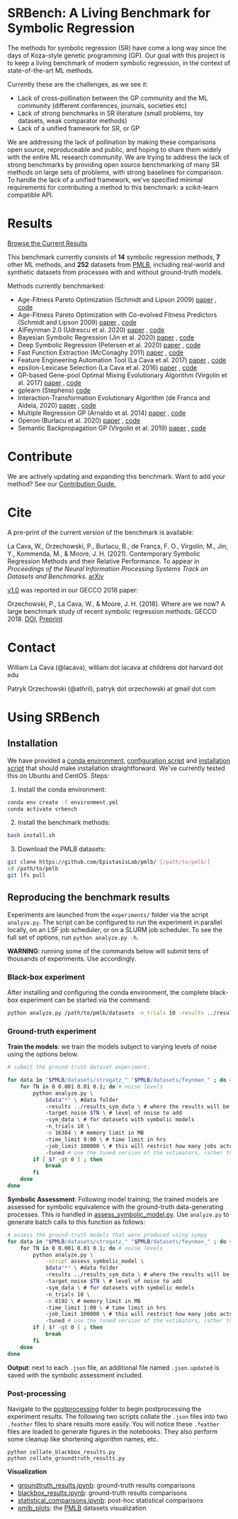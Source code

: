 # SRBench: A Living Benchmark for Symbolic Regression

The methods for symbolic regression (SR) have come a long way since the days of Koza-style genetic programming (GP).
Our goal with this project is to keep a living benchmark of modern symbolic regression, in the context of state-of-the-art ML methods.

Currently these are the challenges, as we see it:

- Lack of cross-pollination between the GP community and the ML community (different conferences, journals, societies etc)
- Lack of strong benchmarks in SR literature (small problems, toy datasets, weak comparator methods)
- Lack of a unified framework for SR, or GP

We are addressing the lack of pollination by making these comparisons open source, reproduceable and public, and hoping to share them widely with the entire ML research community.
We are trying to address the lack of strong benchmarks by providing open source benchmarking of many SR methods on large sets of problems, with strong baselines for comparison. 
To handle the lack of a unified framework, we've specified minimal requirements for contributing a method to this benchmark: a scikit-learn compatible API.

# Results

[Browse the Current Results](postprocessing/)

This benchmark currently consists of **14** symbolic regression methods, **7** other ML methods, and **252** datasets from [PMLB](https://github.com/EpistasisLab/penn-ml-benchmarks), including real-world and synthetic datasets from processes with and without ground-truth models.

Methods currently benchmarked:

- Age-Fitness Pareto Optimization (Schmidt and Lipson 2009) 
    [paper](https://dl.acm.org/doi/pdf/10.1145/1830483.1830584)
    , 
    [code](https://github.com/EpistasisLab/ellyn)
- Age-Fitness Pareto Optimization with Co-evolved Fitness Predictors (Schmidt and Lipson 2009) 
    [paper](https://dl.acm.org/doi/pdf/10.1145/1830483.1830584?casa_token=8fAFUrPlfuUAAAAA:u0QJvX-cC8rPtdZri-Jd4ZxcnRSIF_Fu2Vn5n-oXVNu_i71J6ZECx28ucLPOLQY628drsEbg4aFvTw)
    , 
    [code](https://github.com/EpistasisLab/ellyn)
- AIFeynman 2.0 (Udrescu et al. 2020)
    [paper](https://arxiv.org/abs/2006.10782)
    ,
    [code](https://github.com/SJ001/AI-Feynman)
- Bayesian Symbolic Regression (Jin et al. 2020)
    [paper](https://arxiv.org/abs/1910.08892)
    ,
    [code](https://github.com/EpistasisLab/ellyn)
- Deep Symbolic Regression (Petersen et al. 2020)
    [paper](https://arxiv.org/pdf/1912.04871)
    , 
    [code](https://github.com/EpistasisLab/ellyn)
- Fast Function Extraction (McConaghy 2011)
    [paper](http://trent.st/content/2011-GPTP-FFX-paper.pdf)
    ,
    [code](https://github.com/EpistasisLab/ellyn)
- Feature Engineering Automation Tool (La Cava et al. 2017)
    [paper](https://arxiv.org/abs/1807.00981)
    ,
    [code](https://github.com/EpistasisLab/ellyn)
- epsilon-Lexicase Selection (La Cava et al. 2016)
    [paper](https://arxiv.org/abs/1905.13266)
    ,
    [code](https://github.com/EpistasisLab/ellyn)
- GP-based Gene-pool Optimal Mixing Evolutionary Algorithm (Virgolin et al. 2017)
    [paper](https://dl.acm.org/doi/pdf/10.1145/3071178.3071287?casa_token=CHa8EK_ic5gAAAAA:mOAOCu6CL-jHobGWKD2wco4NbpCyS-XTY5thb1dPPsyUkTkLHzmLMF41MWMGWLyFv1G8n-VFaqmXSw)
    ,
    [code](https://github.com/marcovirgolin/GP-GOMEA/)
- gplearn (Stephens)
    [code](https://github.com/trevorstephens/gplearn)
- Interaction-Transformation Evolutionary Algorithm (de Franca and Aldeia, 2020)
    [paper](https://www.mitpressjournals.org/doi/abs/10.1162/evco_a_00285)
    ,
    [code](https://github.com/folivetti/ITEA/)
- Multiple Regression GP (Arnaldo et al. 2014)
    [paper](https://dl.acm.org/doi/pdf/10.1145/2576768.2598291?casa_token=Oh2e7jDBgl0AAAAA:YmYJhFniOrU0yIhsqrHGzUN_60veH56tfwizre94uImDpYyp9RcadUyv_VZf8gH7v3uo5SxjjIPPUA)
    ,
    [code](https://github.com/flexgp/gp-learners)
- Operon (Burlacu et al. 2020)
    [paper](https://dl.acm.org/doi/pdf/10.1145/3377929.3398099?casa_token=HJgFp342K0sAAAAA:3Xbelm-5YjcIgjMvqLcyoTYdB0wNR0S4bYcQBGUiwOuwqbFfV6YnE8YKGINija_V6wCi6dahvQ3Pxg)
    ,
    [code](https://github.com/heal-research/operon)
- Semantic Backpropagation GP (Virgolin et al. 2019)
    [paper](https://dl.acm.org/doi/pdf/10.1145/3321707.3321758?casa_token=v43VobsGalkAAAAA:Vj8S9mHAv-H4tLm_GCL4DJdfW3e5SVUtD6J3gIQh0vrNzM3s6psjl-bwO2NMnxLN0thRJ561OZ0sQA)
    ,
    [code](https://github.com/marcovirgolin/GP-GOMEA)

# Contribute

We are actively updating and expanding this benchmark. 
Want to add your method? 
See our [Contribution Guide.](CONTRIBUTING.md)

# Cite

A pre-print of the current version of the benchmark is available:

La Cava, W., Orzechowski, P., Burlacu, B., de França, F. O., Virgolin, M., Jin, Y., Kommenda, M., & Moore, J. H. (2021). 
Contemporary Symbolic Regression Methods and their Relative Performance. 
To appear in _Proceedings of the Neural Information Processing Systems Track on Datasets and Benchmarks._
[arXiv](https://arxiv.org/abs/2107.14351)

[v1.0](https://github.com/EpistasisLab/regression-benchmark/releases/tag/v1.0) was reported in our GECCO 2018 paper: 

Orzechowski, P., La Cava, W., & Moore, J. H. (2018). 
Where are we now? A large benchmark study of recent symbolic regression methods. 
GECCO 2018. [DOI](https://doi.org/10.1145/3205455.3205539), [Preprint](https://www.researchgate.net/profile/Patryk_Orzechowski/publication/324769381_Where_are_we_now_A_large_benchmark_study_of_recent_symbolic_regression_methods/links/5ae779b70f7e9b837d392dc9/Where-are-we-now-A-large-benchmark-study-of-recent-symbolic-regression-methods.pdf)


# Contact

William La Cava (@lacava), william dot lacava at childrens dot harvard dot edu

Patryk Orzechowski (@athril), patryk dot orzechowski at gmail dot com

# Using SRBench

## Installation

We have provided a [conda environment](environment.yml), [configuration script](configure.sh) and [installation script](install.sh) that should make installation straightforward.
We've currently tested this on Ubuntu and CentOS. 
Steps:

1. Install the conda environment:

```bash
conda env create -f environment.yml
conda activate srbench
```

2. Install the benchmark methods:

```bash
bash install.sh
```

3. Download the PMLB datasets:

```bash
git clone https://github.com/EpistasisLab/pmlb/ [/path/to/pmlb/]
cd /path/to/pmlb
git lfs pull
```

## Reproducing the benchmark results

Experiments are launched from the `experiments/` folder via the script `analyze.py`.
The script can be configured to run the experiment in parallel locally, on an LSF job scheduler, or on a SLURM job scheduler. 
To see the full set of options, run `python analyze.py -h`. 

**WARNING**: running some of the commands below will submit tens of thousands of experiments. 
Use accordingly. 

### Black-box experiment
After installing and configuring the conda environment, the complete black-box experiment can be started via the command:

```bash
python analyze.py /path/to/pmlb/datasets -n_trials 10 -results ../results_blackbox -time_limit 48:00
```

### Ground-truth experiment

**Train the models**: we train the models subject to varying levels of noise using the options below. 

```bash
# submit the ground-truth dataset experiment. 

for data in "$PMLB/datasets/strogatz_" "$PMLB/datasets/feynman_" ; do # feynman and strogatz datasets
    for TN in 0 0.001 0.01 0.1; do # noise levels
        python analyze.py \
            $data"*" \ #data folder
            -results ../results_sym_data \ # where the results will be saved
            -target_noise $TN \ # level of noise to add
            -sym_data \ # for datasets with symbolic models
            -n_trials 10 \
            -m 16384 \ # memory limit in MB
            -time_limit 9:00 \ # time limit in hrs
            -job_limit 100000 \ # this will restrict how many jobs actually get submitted.
            -tuned # use the tuned version of the estimators, rather than performing hyperparameter tuning.
        if [ $? -gt 0 ] ; then
            break
        fi
    done
done
```

**Symbolic Assessment**: Following model training, the trained models are assessed for symbolic equivalence with the ground-truth data-generating processes. 
This is handled in [assess_symbolic_model.py](experiment/assess_symbolic_model.py). 
Use `analyze.py` to generate batch calls to this function as follows:

```bash
# assess the ground-truth models that were produced using sympy
for data in "$PMLB/datasets/strogatz_" "$PMLB/datasets/feynman_" ; do # feynman and strogatz datasets
    for TN in 0 0.001 0.01 0.1; do # noise levels
        python analyze.py \
            -script assess_symbolic_model \
            $data"*" \ #data folder
            -results ../results_sym_data \ # where the results will be saved
            -target_noise $TN \ # level of noise to add
            -sym_data \ # for datasets with symbolic models
            -n_trials 10 \
            -m 8192 \ # memory limit in MB
            -time_limit 1:00 \ # time limit in hrs
            -job_limit 100000 \ # this will restrict how many jobs actually get submitted.
            -tuned # use the tuned version of the estimators, rather than performing hyperparameter tuning.
        if [ $? -gt 0 ] ; then
            break
        fi
    done
done
```

**Output**: next to each `.json` file, an additional file named `.json.updated` is saved with the symbolic assessment included. 

### Post-processing

Navigate to the [postprocessing](postprocessing) folder to begin postprocessing the experiment results. 
The following two scripts collate the `.json` files into two `.feather` files to share results more easily. 
You will notice these `.feather` files are loaded to generate figures in the notebooks. 
They also perform some cleanup like shortening algorithm names, etc.

```
python collate_blackbox_results.py
python collate_groundtruth_results.py
```

**Visualization**

- [groundtruth_results.ipynb](postprocessing/groundtruth_results.ipynb): ground-truth results comparisons
- [blackbox_results.ipynb](postprocessing/blackbox_results.ipynb): ground-truth results comparisons
- [statistical_comparisons.ipynb](postprocessing/statistical_comparisons.ipynb): post-hoc statistical comparisons
- [pmlb_plots](postprocessing/pmlb_plots.ipynb): the [PMLB](https://github.com/EpistasisLab/pmlb) datasets visualization 

